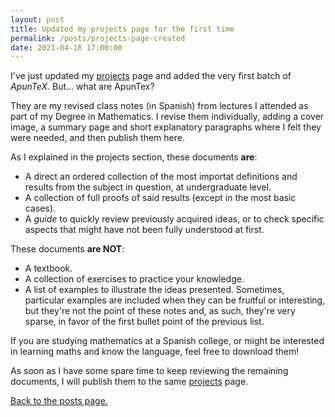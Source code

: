 ```yaml
---
layout: post
title: Updated my projects page for the first time
permalink: /posts/projects-page-created
date: 2021-04-16 17:00:00
---
```


I've just updated my [projects](/projects) page and added the very first batch of _ApunTeX_. But... what are ApunTex?

They are my revised class notes (in Spanish) from lectures I attended as part of my Degree in Mathematics. I revise them individually, adding a cover image, a summary page and short explanatory paragraphs where I felt they were needed, and then publish them here.

As I explained in the projects section, these documents **are**:

- A direct an ordered collection of the most importat definitions and results from the subject in question, at undergraduate level.
- A collection of full proofs of said results (except in the most basic cases).
- A _guide_ to quickly review previously acquired ideas, or to check specific aspects that might have not been fully understood at first.

These documents **are NOT**:

- A textbook.
- A collection of exercises to practice your knowledge.
- A list of examples to illustrate the ideas presented. Sometimes, particular examples are included when they can be fruitful or interesting, but they're not the point of these notes and, as such, they're very sparse, in favor of the first bullet point of the previous list.

If you are studying mathematics at a Spanish college, or might be interested in learning maths and know the language, feel free to download them!

As soon as I have some spare time to keep reviewing the remaining documents, I will publish them to the same [projects](/projects) page.

[Back to the posts page.](/blog)


